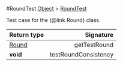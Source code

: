 #RoundTest
[Object]() > [RoundTest]()

Test case for the {@link Round} class.

Return type | Signature
--- | ---:
[Round]() | getTestRound
**void** | testRoundConsistency
